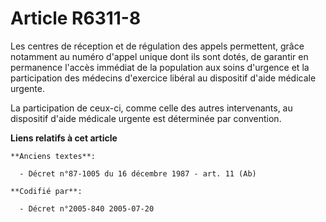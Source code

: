 # Article R6311-8

Les centres de réception et de régulation des appels permettent, grâce notamment au numéro d'appel unique dont ils sont
dotés, de garantir en permanence l'accès immédiat de la population aux soins d'urgence et la participation des médecins
d'exercice libéral au dispositif d'aide médicale urgente.

La participation de ceux-ci, comme celle des autres intervenants, au dispositif d'aide médicale urgente est déterminée par
convention.

**Liens relatifs à cet article**

	**Anciens textes**:

	  - Décret n°87-1005 du 16 décembre 1987 - art. 11 (Ab)

	**Codifié par**:

	  - Décret n°2005-840 2005-07-20
